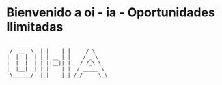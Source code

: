 # Bienvenido a oi - ia - Oportunidades Ilimitadas

```asciart
  ______    _      _       _
 /  __  \  | |    | |     / \
|  |  |  | | | __ | |    / _ \
|  |  |  | | ||__|| |   / /_\ \
|  |__|  | | |    | |  / _____ \
 \______/  |_|    |_| /_/     \_\
```
